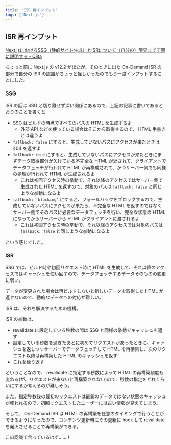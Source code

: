 ```yaml
---
title: 'ISR 再インプット'
tags: ['Next.js']
---
```


## ISR 再インプット

[Next\.jsにおけるSSG（静的サイト生成）とISRについて（自分の）限界まで丁寧に説明する \- Qiita](https://qiita.com/thesugar/items/47ec3d243d00ddd0b4ed)

ちょっと前に Next.js の v12.2 が出たが、そのときに出た On-Demand ISR の部分で自分の ISR の認識がちょっと怪しかったのでもう一度インプットすることにした。

### SSG

ISR の話は SSG と切り離せず深い関係にあるので、上記の記事に書いてあるとおりのことを書くと

- SSG はビルドの時点ですべてのパスの HTML を生成するよ
  - 外部 API などを使っている場合はそこから取得するので、 HTML 手書きとは違うよ
- `fallback: false` にすると、生成していないパスにアクセスが来たときは 404 を返すよ
- `fallback: true` にすると、生成していないパスにアクセスが来たときにまずデータ取得部分が欠けている不完全な HTML が返されて、クライアントでデータフェッチが行われて HTML が再構成されて、かつサーバー側でも同様の処理が行われて HTML が生成されるよ
  - これは初回アクセス時の挙動で、それ以降のアクセスではサーバー側で生成された HTML を返すので、対象のパスは `fallback: false` と同じような挙動になるよ
- `fallback: 'blocking'` にすると、フォールバックをブロックするので、生成していないパスにアクセスが来たら、不完全な HTML を返すのではなくサーバー側でそのパスに必要なデータフェッチを行い、完全な状態の HTML になってからサーバーから HTML がクライアントに渡されるよ
  - これは初回アクセス時の挙動で、それ以降のアクセスでは対象のパスは `fallback: false` と同じような挙動になるよ

という感じでした。

### ISR

SSG では、ビルド時や初回リクエスト時に HTML を生成して、それ以降のアクセスではキャッシュを使い回すので、データフェッチするデータそのものの変更に弱い。

データが変更された場合は再ビルドしないと新しいデータを取得した HTML が返せないので、動的なデータへの対応が難しい。

ISR は、それを解決するための機構。

ISR の挙動は、

- revalidate に設定している秒数の間は SSG と同様の挙動でキャッシュを返す
- 設定している秒数を過ぎたあとに初めてリクエストがあったときに、キャッシュを返しつつサーバーでデータフェッチして HTML を再構築し、次のリクエスト以降は再構築した HTML のキャッシュを返す
- これを繰り返す

ということなので、 revalidate に指定する秒数によって HTML の再構築頻度も変わる(が、リクエストが来ないと再構築されない)ので、秒数の指定をどれくらいにするか考えるのが難しそう。

また、指定秒数後の最初のリクエストは最新のデータではない状態のキャッシュが使われるので、初回リクエストしたユーザーには古い情報が見えてしまう。

そして、 On-Demand ISR は HTML の再構築を任意のタイミングで行うことができるようになったので、コンテンツ更新時にその更新に hook して revalidate を発火させることで再構築ができる。

この認識で合っているはず……！
